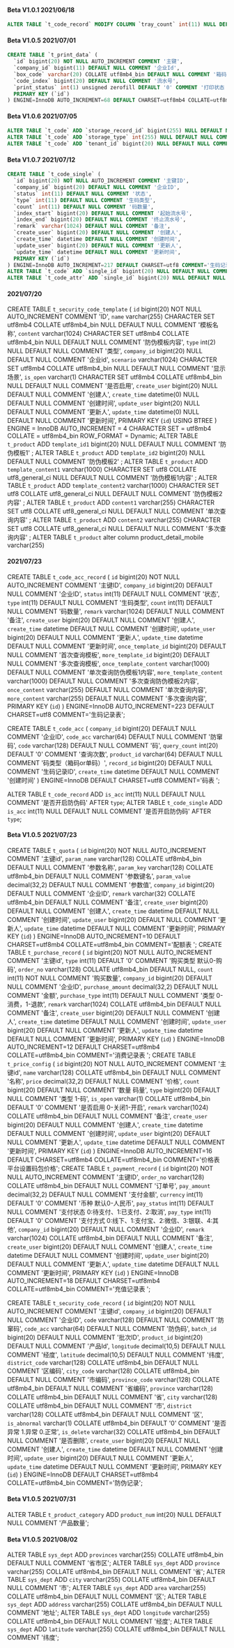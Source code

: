 #### Beta V1.0.1 2021/06/18
 
```sql 添加生码记录生成状态和成功记录
ALTER TABLE `t_code_record` MODIFY COLUMN `tray_count` int(11) NULL DEFAULT NULL COMMENT '托数量' AFTER `type`;
```
#### Beta V1.0.5 2021/07/01
 
```sql 添加打印表
CREATE TABLE `t_print_data` (
  `id` bigint(20) NOT NULL AUTO_INCREMENT COMMENT '主键',
  `company_id` bigint(11) DEFAULT NULL COMMENT '企业Id',
  `box_code` varchar(20) COLLATE utf8mb4_bin DEFAULT NULL COMMENT '箱码',
  `code_index` bigint(20) DEFAULT NULL COMMENT '流水号',
  `print_status` int(1) unsigned zerofill DEFAULT '0' COMMENT '打印状态（0：未打印，1：已打印）',
  PRIMARY KEY (`id`)
) ENGINE=InnoDB AUTO_INCREMENT=68 DEFAULT CHARSET=utf8mb4 COLLATE=utf8mb4_bin COMMENT='打印数据';
```

#### Beta V1.0.6 2021/07/05
 
```sql t_code_attr转移物流节点数据至t_code
ALTER TABLE `t_code` ADD `storage_record_id` bigint(255) NULL DEFAULT NULL COMMENT '最新流转id' AFTER `company_id`;
ALTER TABLE `t_code` ADD `storage_type` int(255) NULL DEFAULT NULL COMMENT '最新流转类型' AFTER `company_id`;
ALTER TABLE `t_code` ADD `tenant_id` bigint(20) NULL DEFAULT NULL COMMENT '经销商ID' AFTER `company_id`;

```
#### Beta V1.0.7 2021/07/12
 
```sql 添加single生码记录  t_code_attr表添加single_id
CREATE TABLE `t_code_single` (
  `id` bigint(20) NOT NULL AUTO_INCREMENT COMMENT '主键ID',
  `company_id` bigint(20) DEFAULT NULL COMMENT '企业ID',
  `status` int(11) DEFAULT NULL COMMENT '状态',
  `type` int(11) DEFAULT NULL COMMENT '生码类型',
  `count` int(11) DEFAULT NULL COMMENT '码数量',
  `index_start` bigint(20) DEFAULT NULL COMMENT '起始流水号',
  `index_end` bigint(20) DEFAULT NULL COMMENT '终止流水号',
  `remark` varchar(1024) DEFAULT NULL COMMENT '备注',
  `create_user` bigint(20) DEFAULT NULL COMMENT '创建人',
  `create_time` datetime DEFAULT NULL COMMENT '创建时间',
  `update_user` bigint(20) DEFAULT NULL COMMENT '更新人',
  `update_time` datetime DEFAULT NULL COMMENT '更新时间',
  PRIMARY KEY (`id`)
) ENGINE=InnoDB AUTO_INCREMENT=217 DEFAULT CHARSET=utf8 COMMENT='生码记录表';
ALTER TABLE `t_code` ADD `single_id` bigint(20) NULL DEFAULT NULL COMMENT '生码记录ID' AFTER `code_attr_id`;
ALTER TABLE `t_code_attr` ADD `single_id` bigint(20) NULL DEFAULT NULL COMMENT '生码记录ID' AFTER `record_id`;
```


####  2021/07/20
CREATE TABLE `t_security_code_template`  (
  `id` bigint(20) NOT NULL AUTO_INCREMENT COMMENT 'ID',
  `name` varchar(255) CHARACTER SET utf8mb4 COLLATE utf8mb4_bin NULL DEFAULT NULL COMMENT '模板名称',
  `content` varchar(1024) CHARACTER SET utf8mb4 COLLATE utf8mb4_bin NULL DEFAULT NULL COMMENT '防伪模板内容',
  `type` int(2) NULL DEFAULT NULL COMMENT '类型',
  `company_id` bigint(20) NULL DEFAULT NULL COMMENT '企业id',
  `scenario` varchar(1024) CHARACTER SET utf8mb4 COLLATE utf8mb4_bin NULL DEFAULT NULL COMMENT '显示场景',
  `is_open` varchar(1) CHARACTER SET utf8mb4 COLLATE utf8mb4_bin NULL DEFAULT NULL COMMENT '是否启用',
  `create_user` bigint(20) NULL DEFAULT NULL COMMENT '创建人',
  `create_time` datetime(0) NULL DEFAULT NULL COMMENT '创建时间',
  `update_user` bigint(20) NULL DEFAULT NULL COMMENT '更新人',
  `update_time` datetime(0) NULL DEFAULT NULL COMMENT '更新时间',
  PRIMARY KEY (`id`) USING BTREE
) ENGINE = InnoDB AUTO_INCREMENT = 4 CHARACTER SET = utf8mb4 COLLATE = utf8mb4_bin ROW_FORMAT = Dynamic;
ALTER TABLE `t_product` ADD `template_id1` bigint(20) NULL DEFAULT NULL COMMENT '防伪模板1' ;
ALTER TABLE `t_product` ADD `template_id2` bigint(20) NULL DEFAULT NULL COMMENT '防伪模板2' ;
ALTER TABLE `t_product` ADD `template_content1` varchar(1000) CHARACTER SET utf8 COLLATE utf8_general_ci NULL DEFAULT NULL COMMENT '防伪模板1内容' ;
ALTER TABLE `t_product` ADD `template_content2` varchar(1000) CHARACTER SET utf8 COLLATE utf8_general_ci NULL DEFAULT NULL COMMENT '防伪模板2内容' ;
ALTER TABLE `t_product` ADD `content1` varchar(255) CHARACTER SET utf8 COLLATE utf8_general_ci NULL DEFAULT NULL COMMENT '单次查询内容' ;
ALTER TABLE `t_product` ADD `content2` varchar(255) CHARACTER SET utf8 COLLATE utf8_general_ci NULL DEFAULT NULL COMMENT '多次查询内容' ;
ALTER TABLE `t_product` alter column product_detail_mobile varchar(255)

####  2021/07/23

CREATE TABLE `t_code_acc_record` (
  `id` bigint(20) NOT NULL AUTO_INCREMENT COMMENT '主键ID',
  `company_id` bigint(20) DEFAULT NULL COMMENT '企业ID',
  `status` int(11) DEFAULT NULL COMMENT '状态',
  `type` int(11) DEFAULT NULL COMMENT '生码类型',
  `count` int(11) DEFAULT NULL COMMENT '码数量',
  `remark` varchar(1024) DEFAULT NULL COMMENT '备注',
  `create_user` bigint(20) DEFAULT NULL COMMENT '创建人',
  `create_time` datetime DEFAULT NULL COMMENT '创建时间',
  `update_user` bigint(20) DEFAULT NULL COMMENT '更新人',
  `update_time` datetime DEFAULT NULL COMMENT '更新时间',
  `once_template_id` bigint(20) DEFAULT NULL COMMENT '首次查询模板',
  `more_template_id` bigint(20) DEFAULT NULL COMMENT '多次查询模板',
  `once_template_content` varchar(1000) DEFAULT NULL COMMENT '单次查询防伪模板1内容',
  `more_template_content` varchar(1000) DEFAULT NULL COMMENT '多次查询防伪模板2内容',
  `once_content` varchar(255) DEFAULT NULL COMMENT '单次查询内容',
  `more_content` varchar(255) DEFAULT NULL COMMENT '多次查询内容',
  PRIMARY KEY (`id`)
) ENGINE=InnoDB AUTO_INCREMENT=223 DEFAULT CHARSET=utf8 COMMENT='生码记录表';

CREATE TABLE `t_code_acc` (
  `company_id` bigint(20) DEFAULT NULL COMMENT '企业ID',
  `code_acc` varchar(64) DEFAULT NULL COMMENT '防窜码',
  `code` varchar(128) DEFAULT NULL COMMENT '码',
  `query_count` int(20) DEFAULT '0' COMMENT '查询次数',
  `product_id` varchar(64) DEFAULT NULL COMMENT '码类型（箱码or单码）',
  `record_id` bigint(20) DEFAULT NULL COMMENT '生码记录ID',
  `create_time` datetime DEFAULT NULL COMMENT '创建时间'
) ENGINE=InnoDB DEFAULT CHARSET=utf8 COMMENT='码表 ';

ALTER TABLE `t_code_record` ADD `is_acc` int(11) NULL DEFAULT NULL COMMENT '是否开启防伪码' AFTER `type`;
ALTER TABLE `t_code_single` ADD `is_acc` int(11) NULL DEFAULT NULL COMMENT '是否开启防伪码' AFTER `type`;

#### Beta V1.0.5 2021/07/23
CREATE TABLE `t_quota` (
`id` bigint(20) NOT NULL AUTO_INCREMENT COMMENT '主键id',
`param_name` varchar(128) COLLATE utf8mb4_bin DEFAULT NULL COMMENT '参数名称',
`param_key` varchar(128) COLLATE utf8mb4_bin DEFAULT NULL COMMENT '参数键名',
`param_value` decimal(32,2) DEFAULT NULL COMMENT '参数值',
`company_id` bigint(20) DEFAULT NULL COMMENT '企业ID',
`remark` varchar(32) COLLATE utf8mb4_bin DEFAULT NULL COMMENT '备注',
`create_user` bigint(20) DEFAULT NULL COMMENT '创建人',
`create_time` datetime DEFAULT NULL COMMENT '创建时间',
`update_user` bigint(20) DEFAULT NULL COMMENT '更新人',
`update_time` datetime DEFAULT NULL COMMENT '更新时间',
PRIMARY KEY (`id`)
) ENGINE=InnoDB AUTO_INCREMENT=10 DEFAULT CHARSET=utf8mb4 COLLATE=utf8mb4_bin COMMENT='配额表 ';
CREATE TABLE `t_purchase_record` (
`id` bigint(20) NOT NULL AUTO_INCREMENT COMMENT '主键id',
`type` int(11) DEFAULT '0' COMMENT '购买类型 默认0-购码',
`order_no` varchar(128) COLLATE utf8mb4_bin DEFAULT NULL,
`count` int(11) NOT NULL COMMENT '购买数量',
`company_id` bigint(20) DEFAULT NULL COMMENT '企业ID',
`purchase_amount` decimal(32,2) DEFAULT NULL COMMENT '金额',
`purchase_type` int(11) DEFAULT NULL COMMENT '类型 0-消费，1-退款',
`remark` varchar(1024) COLLATE utf8mb4_bin DEFAULT NULL COMMENT '备注',
`create_user` bigint(20) DEFAULT NULL COMMENT '创建人',
`create_time` datetime DEFAULT NULL COMMENT '创建时间',
`update_user` bigint(20) DEFAULT NULL COMMENT '更新人',
`update_time` datetime DEFAULT NULL COMMENT '更新时间',
PRIMARY KEY (`id`)
) ENGINE=InnoDB AUTO_INCREMENT=12 DEFAULT CHARSET=utf8mb4 COLLATE=utf8mb4_bin COMMENT='消费记录表 ';
CREATE TABLE `t_price_config` (
`id` bigint(20) NOT NULL AUTO_INCREMENT COMMENT '主键id',
`name` varchar(128) COLLATE utf8mb4_bin DEFAULT NULL COMMENT '名称',
`price` decimal(32,2) DEFAULT NULL COMMENT '价格',
`count` bigint(20) DEFAULT NULL COMMENT '数量 码量',
`type` bigint(20) DEFAULT NULL COMMENT '类型 1-码',
`is_open` varchar(1) COLLATE utf8mb4_bin DEFAULT '0' COMMENT '是否启用 0-关闭1-开启',
`remark` varchar(1024) COLLATE utf8mb4_bin DEFAULT NULL COMMENT '备注',
`create_user` bigint(20) DEFAULT NULL COMMENT '创建人',
`create_time` datetime DEFAULT NULL COMMENT '创建时间',
`update_user` bigint(20) DEFAULT NULL COMMENT '更新人',
`update_time` datetime DEFAULT NULL COMMENT '更新时间',
PRIMARY KEY (`id`)
) ENGINE=InnoDB AUTO_INCREMENT=16 DEFAULT CHARSET=utf8mb4 COLLATE=utf8mb4_bin COMMENT='价格表 平台设置码包价格';
CREATE TABLE `t_payment_record` (
`id` bigint(20) NOT NULL AUTO_INCREMENT COMMENT '主键ID',
`order_no` varchar(128) COLLATE utf8mb4_bin DEFAULT NULL COMMENT '订单号',
`pay_amount` decimal(32,2) DEFAULT NULL COMMENT '支付金额',
`currency` int(11) DEFAULT '0' COMMENT '币种 默认0-人民币',
`pay_status` int(11) DEFAULT NULL COMMENT '支付状态 0:待支付、1:已支付、2:取消',
`pay_type` int(11) DEFAULT '0' COMMENT '支付方式 0:线下、1:支付宝、2:微信、3:银联、4:其他',
`company_id` bigint(20) DEFAULT NULL COMMENT '企业ID',
`remark` varchar(1024) COLLATE utf8mb4_bin DEFAULT NULL COMMENT '备注',
`create_user` bigint(20) DEFAULT NULL COMMENT '创建人',
`create_time` datetime DEFAULT NULL COMMENT '创建时间',
`update_user` bigint(20) DEFAULT NULL COMMENT '更新人',
`update_time` datetime DEFAULT NULL COMMENT '更新时间',
PRIMARY KEY (`id`)
) ENGINE=InnoDB AUTO_INCREMENT=18 DEFAULT CHARSET=utf8mb4 COLLATE=utf8mb4_bin COMMENT='充值记录表 ';

CREATE TABLE `t_security_code_record` (
`id` bigint(20) NOT NULL AUTO_INCREMENT COMMENT '主键id',
`company_id` bigint(20) DEFAULT NULL COMMENT '企业ID',
`code` varchar(128) DEFAULT NULL COMMENT '防窜码',
`code_acc` varchar(64) DEFAULT NULL COMMENT '防伪码',
`batch_id` bigint(20) DEFAULT NULL COMMENT '批次ID',
`product_id` bigint(20) DEFAULT NULL COMMENT '产品Id',
`longitude` decimal(10,5) DEFAULT NULL COMMENT '经度',
`latitude` decimal(10,5) DEFAULT NULL COMMENT '纬度',
`district_code` varchar(128) COLLATE utf8mb4_bin DEFAULT NULL COMMENT '区编码',
`city_code` varchar(128) COLLATE utf8mb4_bin DEFAULT NULL COMMENT '市编码',
`province_code` varchar(128) COLLATE utf8mb4_bin DEFAULT NULL COMMENT '省编码',
`province` varchar(128) COLLATE utf8mb4_bin DEFAULT NULL COMMENT '省',
`city` varchar(128) COLLATE utf8mb4_bin DEFAULT NULL COMMENT '市',
`district` varchar(128) COLLATE utf8mb4_bin DEFAULT NULL COMMENT '区',
`is_abnormal` varchar(1) COLLATE utf8mb4_bin DEFAULT '0' COMMENT '是否异常 1.异常 0.正常',
`is_delete` varchar(32) COLLATE utf8mb4_bin DEFAULT NULL COMMENT '是否删除',
`create_user` bigint(20) DEFAULT NULL COMMENT '创建人',
`create_time` datetime DEFAULT NULL COMMENT '创建时间',
`update_user` bigint(20) DEFAULT NULL COMMENT '更新人',
`update_time` datetime DEFAULT NULL COMMENT '更新时间',
PRIMARY KEY (`id`)
) ENGINE=InnoDB DEFAULT CHARSET=utf8mb4 COLLATE=utf8mb4_bin COMMENT='防伪记录';


#### Beta V1.0.5 2021/07/31
ALTER TABLE `t_product_category` ADD `product_num` int(20) NULL DEFAULT NULL COMMENT '产品数量';



#### Beta V1.0.5 2021/08/02
ALTER TABLE `sys_dept` ADD `provinces` varchar(255) COLLATE utf8mb4_bin DEFAULT NULL COMMENT '省市区';
ALTER TABLE `sys_dept` ADD `province` varchar(255) COLLATE utf8mb4_bin DEFAULT NULL COMMENT '省';
ALTER TABLE `sys_dept` ADD `city` varchar(255) COLLATE utf8mb4_bin DEFAULT NULL COMMENT '市';
ALTER TABLE `sys_dept` ADD `area` varchar(255) COLLATE utf8mb4_bin DEFAULT NULL COMMENT '区';
ALTER TABLE `sys_dept` ADD `address` varchar(255) COLLATE utf8mb4_bin DEFAULT NULL COMMENT '地址';
ALTER TABLE `sys_dept` ADD `longitude` varchar(255) COLLATE utf8mb4_bin DEFAULT NULL COMMENT '经度';
ALTER TABLE `sys_dept` ADD `latitude` varchar(255) COLLATE utf8mb4_bin DEFAULT NULL COMMENT '纬度';
